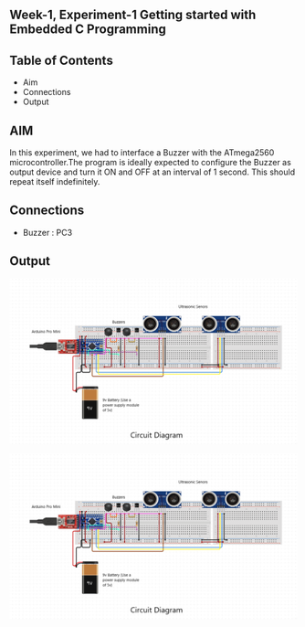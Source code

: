 
## Week-1, Experiment-1 Getting started with Embedded C Programming


## Table of Contents
- Aim
- Connections
- Output

## AIM

In this experiment, we had to interface a Buzzer with the ATmega2560 microcontroller.The program is ideally expected to configure the Buzzer as output device and turn it ON and OFF at an interval of 1 second. This should repeat itself indefinitely.
## Connections
- Buzzer : PC3


## Output

![](https://github.com/TejasARathod/Goggles-for-Blind-using-Arduino/blob/039908b32f58e4d3700e2d64c75a08da75f28bcd/Circuit.png)

![](https://github.com/TejasARathod/Goggles-for-Blind-using-Arduino/blob/039908b32f58e4d3700e2d64c75a08da75f28bcd/Circuit.png)

